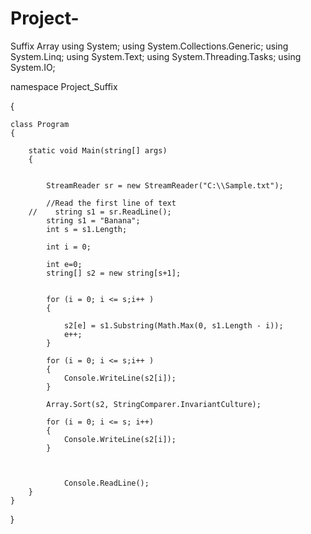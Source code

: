 # Project-
Suffix Array 
using System;
using System.Collections.Generic;
using System.Linq;
using System.Text;
using System.Threading.Tasks;
using System.IO;


namespace Project_Suffix

{

    class Program
    {
    
        static void Main(string[] args)
        {
        
        
            StreamReader sr = new StreamReader("C:\\Sample.txt");
            
            //Read the first line of text
        //    string s1 = sr.ReadLine();
            string s1 = "Banana";
            int s = s1.Length;
            
            int i = 0;
            
            int e=0;
            string[] s2 = new string[s+1];
            

            for (i = 0; i <= s;i++ )
            {

                s2[e] = s1.Substring(Math.Max(0, s1.Length - i));
                e++;
            }

            for (i = 0; i <= s;i++ )
            {
                Console.WriteLine(s2[i]);
            }

            Array.Sort(s2, StringComparer.InvariantCulture); 

            for (i = 0; i <= s; i++)
            {
                Console.WriteLine(s2[i]);
            }



                Console.ReadLine();
        }
    }
}
